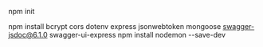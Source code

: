 npm init  

npm install bcrypt cors dotenv express jsonwebtoken mongoose swagger-jsdoc@6.1.0 swagger-ui-express npm install nodemon --save-dev
